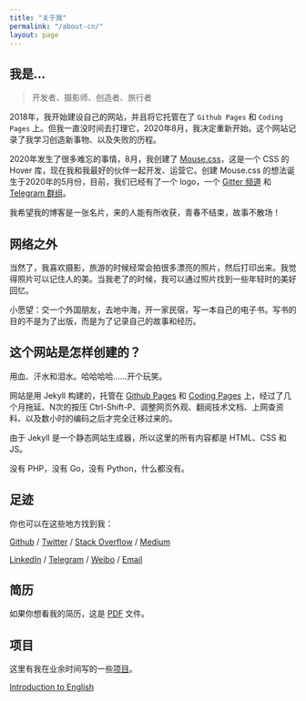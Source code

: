 ```yaml
---
title: "关于我"
permalink: "/about-cn/"
layout: page
---
```


## 我是...

> 开发者、摄影师、创造者、旅行者
>

2018年，我开始建设自己的网站，并且将它托管在了 `Github Pages` 和 `Coding Pages` 上。但我一直没时间去打理它，2020年8月，我决定重新开始。这个网站记录了我学习创造新事物、以及失败的历程。

2020年发生了很多难忘的事情，8月，我创建了 [Mouse.css](https://github.com/isArtJay/Mouse)，这是一个 CSS 的 Hover 库，现在我和我最好的伙伴一起开发、运营它。创建 Mouse.css 的想法诞生于2020年的5月份，目前，我们已经有了一个 logo，一个 [Gitter 频道](https://gitter.im/mouse-css/mouse?utm_source=share-link&utm_medium=link&utm_campaign=share-link) 和 [Telegram 群组](https://t.me/mouse_chat)。

我希望我的博客是一张名片，来的人能有所收获，青春不结束，故事不散场！

## 网络之外

当然了，我喜欢摄影，旅游的时候经常会拍很多漂亮的照片，然后打印出来。我觉得照片可以记住人的美。当我老了的时候，我可以通过照片找到一些年轻时的美好回忆。

小愿望：交一个外国朋友，去地中海，开一家民宿，写一本自己的电子书。写书的目的不是为了出版，而是为了记录自己的故事和经历。

## 这个网站是怎样创建的？

用血、汗水和泪水。哈哈哈哈......开个玩笑。

网站是用 Jekyll 构建的，托管在 [Github Pages](https://pages.github.com/) 和 [Coding Pages](https://help.coding.net/docs/devops/cd/static-website.html) 上，经过了几个月拖延、N次的按压 Ctrl-Shift-P、调整网页外观、翻阅技术文档、上网查资料、以及数小时的编码之后才完全迁移过来的。

由于 Jekyll 是一个静态网站生成器，所以这里的所有内容都是 HTML、CSS 和 JS。

没有 PHP，没有 Go，没有 Python，什么都没有。

## 足迹

你也可以在这些地方找到我：

[Github](https://github.com/isArtJay) / [Twitter](https://twitter.com/yj_bian) / [Stack Overflow](https://stackoverflow.com/users/11297855/yj-bian) / [Medium](https://medium.com/@yj_bian)

[LinkedIn](https://www.linkedin.com/in/bianyujie)  / [Telegram](https://t.me/yj_bian) / [Weibo](https://weibo.com/artjay) / [Email](mailto:bianyujie@lien.run)

## 简历

如果你想看我的简历，这是 [PDF](/resume/resume.pdf) 文件。

## 项目

这里有我在业余时间写的一些[项目](/project)。

<a href="/about">Introduction to English</a>